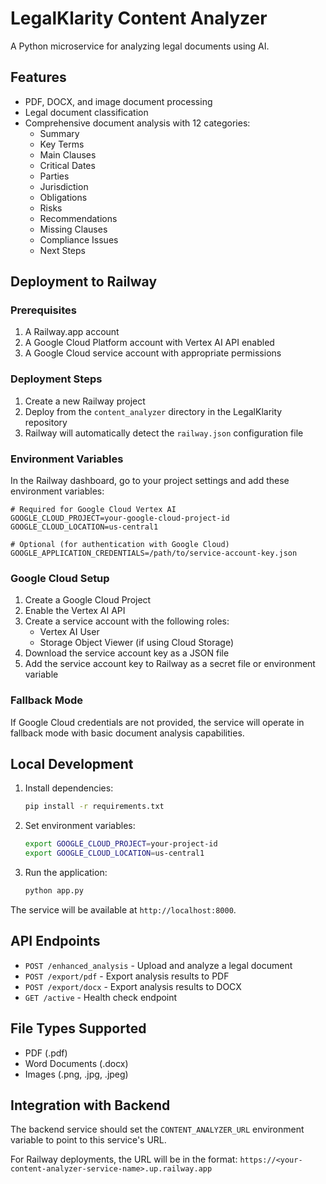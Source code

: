 # LegalKlarity Content Analyzer

A Python microservice for analyzing legal documents using AI.

## Features

- PDF, DOCX, and image document processing
- Legal document classification
- Comprehensive document analysis with 12 categories:
  - Summary
  - Key Terms
  - Main Clauses
  - Critical Dates
  - Parties
  - Jurisdiction
  - Obligations
  - Risks
  - Recommendations
  - Missing Clauses
  - Compliance Issues
  - Next Steps

## Deployment to Railway

### Prerequisites

1. A Railway.app account
2. A Google Cloud Platform account with Vertex AI API enabled
3. A Google Cloud service account with appropriate permissions

### Deployment Steps

1. Create a new Railway project
2. Deploy from the `content_analyzer` directory in the LegalKlarity repository
3. Railway will automatically detect the `railway.json` configuration file

### Environment Variables

In the Railway dashboard, go to your project settings and add these environment variables:

```
# Required for Google Cloud Vertex AI
GOOGLE_CLOUD_PROJECT=your-google-cloud-project-id
GOOGLE_CLOUD_LOCATION=us-central1

# Optional (for authentication with Google Cloud)
GOOGLE_APPLICATION_CREDENTIALS=/path/to/service-account-key.json
```

### Google Cloud Setup

1. Create a Google Cloud Project
2. Enable the Vertex AI API
3. Create a service account with the following roles:
   - Vertex AI User
   - Storage Object Viewer (if using Cloud Storage)
4. Download the service account key as a JSON file
5. Add the service account key to Railway as a secret file or environment variable

### Fallback Mode

If Google Cloud credentials are not provided, the service will operate in fallback mode with basic document analysis capabilities.

## Local Development

1. Install dependencies:
   ```bash
   pip install -r requirements.txt
   ```

2. Set environment variables:
   ```bash
   export GOOGLE_CLOUD_PROJECT=your-project-id
   export GOOGLE_CLOUD_LOCATION=us-central1
   ```

3. Run the application:
   ```bash
   python app.py
   ```

The service will be available at `http://localhost:8000`.

## API Endpoints

- `POST /enhanced_analysis` - Upload and analyze a legal document
- `POST /export/pdf` - Export analysis results to PDF
- `POST /export/docx` - Export analysis results to DOCX
- `GET /active` - Health check endpoint

## File Types Supported

- PDF (.pdf)
- Word Documents (.docx)
- Images (.png, .jpg, .jpeg)

## Integration with Backend

The backend service should set the `CONTENT_ANALYZER_URL` environment variable to point to this service's URL.

For Railway deployments, the URL will be in the format:
`https://<your-content-analyzer-service-name>.up.railway.app`